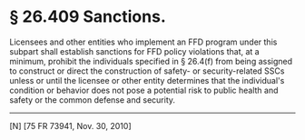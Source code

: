 # § 26.409   Sanctions.

Licensees and other entities who implement an FFD program under this subpart shall establish sanctions for FFD policy violations that, at a minimum, prohibit the individuals specified in § 26.4(f) from being assigned to construct or direct the construction of safety- or security-related SSCs unless or until the licensee or other entity determines that the individual's condition or behavior does not pose a potential risk to public health and safety or the common defense and security.



---

[N] [75 FR 73941, Nov. 30, 2010]




